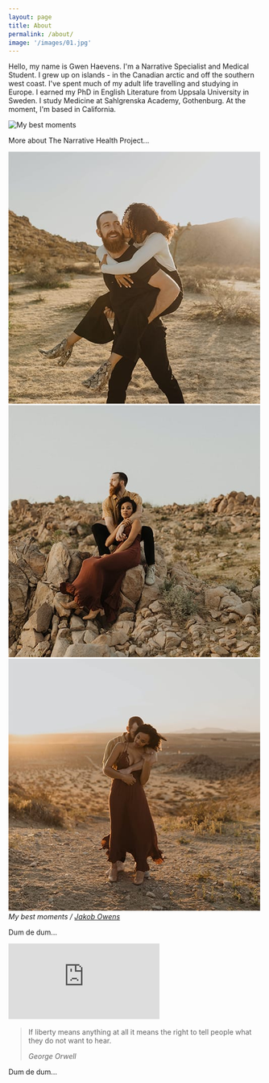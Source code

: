 ```yaml
---
layout: page
title: About
permalink: /about/
image: '/images/01.jpg'
---
```


Hello, my name is Gwen Haevens. I'm a Narrative Specialist and Medical Student. I grew up on islands - in the Canadian arctic and off the southern west coast. I've spent much of my adult life travelling and studying in Europe. I earned my PhD in English Literature from Uppsala University in Sweden. I study Medicine at Sahlgrenska Academy, Gothenburg. At the moment, I'm based in California. 

![My best moments]({{site.baseurl}}/images/70.jpg)

More about The Narrative Health Project...

<div class="gallery-box">
  <div class="gallery">
    <img src="/images/71.jpg">
    <img src="/images/72.jpg">
    <img src="/images/73.jpg">
  </div>
  <em>My best moments / <a href="https://unsplash.com/@jakobowens1" target="_blank">Jakob Owens</a></em>
</div>

Dum de dum...


<p><iframe src="https://www.youtube.com/embed/R3VMW6fxK6Y" frameborder="0" allowfullscreen></iframe></p>



> If liberty means anything at all it means the right to tell people what they do not want to hear.
>
> <cite>George Orwell</cite>

Dum de dum...
